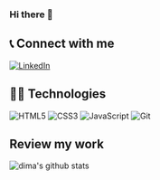 ### Hi there 👋

## :telephone_receiver: Connect with me
[linkedin-shield]: https://img.shields.io/badge/-LinkedIn-0A66C2.svg?style=for-the-badge&logo=linkedin&Color=white
[linkedin-url]: https://linkedin.com/in/dimaspirit
[![LinkedIn][linkedin-shield]][linkedin-url]

## :man_technologist: Technologies
![HTML5](https://img.shields.io/badge/-HTML-E34F26.svg?style=for-the-badge&logo=html5&logoColor=fff)
![CSS3](https://img.shields.io/badge/-CSS-1572B6.svg?style=for-the-badge&logo=css3&logoColor=fff)
![JavaScript](https://img.shields.io/badge/-JavaScript-F7DF1E.svg?style=for-the-badge&logo=javascript&logoColor=fff)
![Git](https://img.shields.io/badge/-Git-F05032.svg?style=for-the-badge&logo=git&logoColor=fff)

<!-- [![GitHub Streak](https://streak-stats.demolab.com?user=dimaspirit&theme=dark)](https://git.io/streak-stats) -->
## Review my work
![dima's github stats](https://github-readme-stats.vercel.app/api?username=dimaspirit&show_icons=true&hide=stars,issues)
<!-- <img align="center" src="https://github-readme-stats.vercel.app/api/top-langs/?username=dimaspirit&layout=compact&theme=buefy&hide_border=true" /> -->


